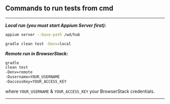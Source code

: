 ## Commands to run tests from cmd
___
***Local run (you must start Appium Server first):***
```bash  
appium server --base-path /wd/hub
```
```bash  
gradle clean test -Denv=local
```

***Remote run in BrowserStack:***
```bash  
gradle 
clean test 
-Denv=remote 
-Dusername=YOUR_USERNAME
-DaccessKey=YOUR_ACCESS_KEY
```
where <code>YOUR_USERNAME</code> & <code>YOUR_ACCESS_KEY</code> your BrowserStack credentials.
___